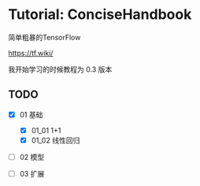 # Tutorial: ConciseHandbook

简单粗暴的TensorFlow

https://tf.wiki/

我开始学习的时候教程为 0.3 版本

## TODO

- [x] 01 基础
  - [x] 01_01 1+1
  - [x] 01_02 线性回归
- [ ] 02 模型
- [ ] 03 扩展

